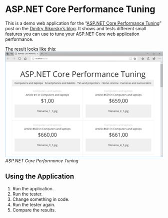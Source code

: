 # ASP.NET Core Performance Tuning
This is a demo web application for the
“[ASP.NET Core Performance Tuning](https://medium.com/@dmitry.a.sikorsky/asp-net-core-performance-tuning-db7da4495f17)”
post on the [Dmitry Sikorsky’s blog](https://medium.com/@dmitry.a.sikorsky).
It shows and tests different small features you can use to tune your ASP.NET Core web application performance.

The result looks like this:
![Custom ASP.NET Core user manager](result.png)
*ASP.NET Core Performance Tuning*

## Using the Application

1. Run the application.
2. Run the tester.
3. Change something in code.
4. Run the tester again.
5. Compare the results.